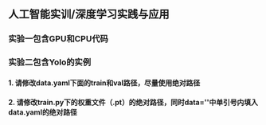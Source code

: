## 人工智能实训/深度学习实践与应用
### 实验一包含GPU和CPU代码
### 实验二包含Yolo的实例
#### 1. 请修改data.yaml下面的train和val路径，尽量使用绝对路径
#### 2. 请修改train.py下的权重文件（.pt）的绝对路径，同时data=''中单引号内填入data.yaml的绝对路径
